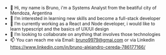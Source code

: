 - 👋 Hi, my name is Bruno, i'm a Systems Analyst from the beatiful city of Mendoza, Argentina
- 👀 I’m interested in learning new skills and become a full-stack developer
- 🌱 I’m currently working as a React and Node developer, i would like to learn typescript and the basics of UX/UI design
- 💞️ I’m looking to collaborate on anything that involves those technologies
- 📫 You can reach me via Email: bruno9979@gmai.com or via Linkedin https://www.linkedin.com/in/bruno-alejandro-cereda-786177166/

<!---
BrunoCereda9979/BrunoCereda9979 is a ✨ special ✨ repository because its `README.md` (this file) appears on your GitHub profile.
You can click the Preview link to take a look at your changes.
--->
